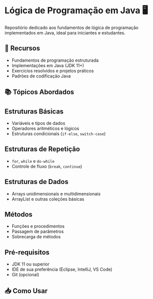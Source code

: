 # Lógica de Programação em Java 🖥️

Repositório dedicado aos fundamentos de lógica de programação implementados em Java, ideal para iniciantes e estudantes.

## 🚀 Recursos

- Fundamentos de programação estruturada
- Implementações em Java (JDK 11+)
- Exercícios resolvidos e projetos práticos
- Padrões de codificação Java

## 📚 Tópicos Abordados

## Estruturas Básicas
- Variáveis e tipos de dados
- Operadores aritméticos e lógicos
- Estruturas condicionais (`if-else`, `switch-case`)

## Estruturas de Repetição
- `for`, `while` e `do-while`
- Controle de fluxo (`break`, `continue`)

## Estruturas de Dados
- Arrays unidimensionais e multidimensionais
- ArrayList e outras coleções básicas

## Métodos
- Funções e procedimentos
- Passagem de parâmetros
- Sobrecarga de métodos

## Pré-requisitos

- JDK 11 ou superior
- IDE de sua preferência (Eclipse, IntelliJ, VS Code)
- Git (opcional)

## 📥 Como Usar
